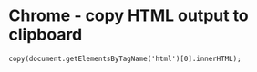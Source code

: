 Chrome - copy HTML output to clipboard
======================================

```
copy(document.getElementsByTagName('html')[0].innerHTML);
```
